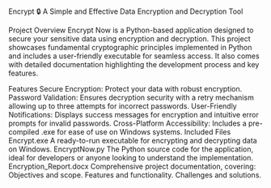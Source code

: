 Encrypt 🔒
A Simple and Effective Data Encryption and Decryption Tool

Project Overview
Encrypt Now is a Python-based application designed to secure your sensitive data using encryption and decryption. This project showcases fundamental cryptographic principles implemented in Python and includes a user-friendly executable for seamless access. It also comes with detailed documentation highlighting the development process and key features.

Features
Secure Encryption: Protect your data with robust encryption.
Password Validation: Ensures decryption security with a retry mechanism allowing up to three attempts for incorrect passwords.
User-Friendly Notifications: Displays success messages for encryption and intuitive error prompts for invalid passwords.
Cross-Platform Accessibility: Includes a pre-compiled .exe for ease of use on Windows systems.
Included Files
Encrypt.exe
A ready-to-run executable for encrypting and decrypting data on Windows.
EncryptNow.py
The Python source code for the application, ideal for developers or anyone looking to understand the implementation.
Encryption_Report.docx
Comprehensive project documentation, covering:
Objectives and scope.
Features and functionality.
Challenges and solutions.
